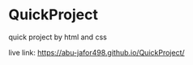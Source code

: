 # QuickProject
quick project by html and css

live link: https://abu-jafor498.github.io/QuickProject/
